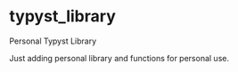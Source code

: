 # typyst_library
Personal Typyst Library

Just adding personal library and functions for personal use.
